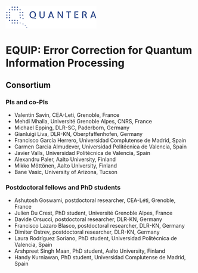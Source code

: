 ![quanters](quantera_logo_b_small.png)
 
# EQUIP: Error Correction for Quantum Information Processing

## Consortium

### PIs and co-PIs

- Valentin Savin, CEA-Leti, Grenoble, France
- Mehdi Mhalla, Université Grenoble Alpes, CNRS, France
- Michael Epping, DLR-SC, Paderborn, Germany
- Gianluigi Liva, DLR-KN, Oberpfaffenhofen, Germany
- Francisco García Herrero, Universidad Complutense de Madrid, Spain
- Carmen Garcia Almudever, Universidad Politécnica de Valencia, Spain
- Javier Valls, Universidad Politécnica de Valencia, Spain
- Alexandru Paler, Aalto University, Finland
- Mikko Möttönen, Aalto University, Finland
- Bane Vasic, University of Arizona, Tucson

### Postdoctoral fellows and PhD students

- Ashutosh Goswami, postdoctoral researcher, CEA-Léti, Grenoble, France
- Julien Du Crest, PhD student, Université Grenoble Alpes, France
- Davide Orsucci, postdoctoral researcher, DLR-KN, Germany
- Francisco Lazaro Blasco, postdoctoral researcher, DLR-KN, Germany
- Dimiter Ostrev, postdoctoral researcher, DLR-KN, Germany
- Laura Rodríguez Soriano, PhD student, Universidad Politécnica de Valencia, Spain
- Arshpreet Singh Maan, PhD student, Aalto University, Finland
- Handy Kurniawan, PhD student, Universidad Complutense de Madrid, Spain
